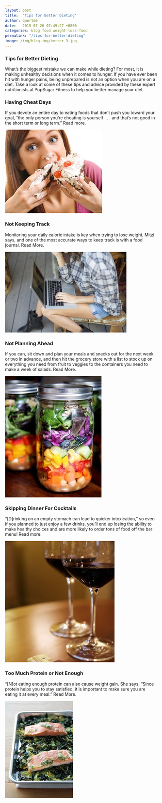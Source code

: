 ```yaml
---
layout: post
title:  "Tips for Better Dieting"
author: qwertme
date:   2015-07-26 07:49:27 +0800
categories: blog food weight-loss-food
permalink: "/tips-for-better-dieting"
image: /img/blog-img/better-3.jpg
---
```



### Tips for Better Dieting


What’s the biggest mistake we can make while dieting? For most, it is making unhealthy decisions when it comes to hunger. If you have ever been hit with hunger pains, being unprepared is not an option when you are on a diet. Take a look at some of these tips and advice provided by these expert nutritionists at PopSugar Fitness to help you better manage your diet.


### Having Cheat Days
If you devote an entire day to eating foods that don’t push you toward your goal, “the only person you’re cheating is yourself . . . and that’s not good in the short term or long term.” Read more.

![image](/img/blog-img/better-1.jpg)

### Not Keeping Track
Monitoring your daily calorie intake is key when trying to lose weight, Mitzi says, and one of the most accurate ways to keep track is with a food journal. Read More.

![image](/img/blog-img/better-2.jpg)


### Not Planning Ahead
If you can, sit down and plan your meals and snacks out for the next week or two in advance, and then hit the grocery store with a list to stock up on everything you need from fruit to veggies to the containers you need to make a week of salads. Read More.

![image](/img/blog-img/better-3.jpg)

### Skipping Dinner For Cocktails
“[D]rinking on an empty stomach can lead to quicker intoxication,” so even if you planned to just enjoy a few drinks, you’ll end up losing the ability to make healthy choices and are more likely to order tons of food off the bar menu! Read more.

![image](/img/blog-img/better-4.jpg)

### Too Much Protein or Not Enough
“[N]ot eating enough protein can also cause weight gain. She says, “Since protein helps you to stay satisfied, it is important to make sure you are eating it at every meal.” Read More.

![image](/img/blog-img/better-5.jpg)
